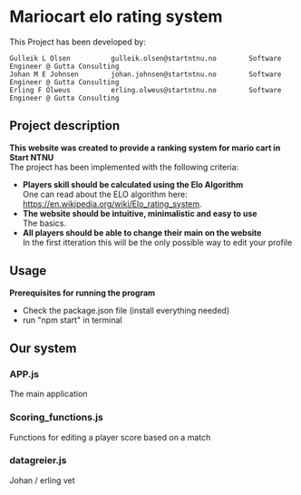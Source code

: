 # Mariocart elo rating system

This Project has been developed by:
```
Gulleik L Olsen          gulleik.olsen@startntnu.no        Software Engineer @ Gutta Consulting
Johan M E Johnsen        johan.johnsen@startntnu.no        Software Engineer @ Gutta Consulting
Erling F Olweus          erling.olweus@startntnu.no        Software Engineer @ Gutta Consulting
```


## Project description
**This website was created to provide a ranking system for mario cart in Start NTNU**  
The project has been implemented with the following criteria:

  - **Players skill should be calculated using the Elo Algorithm**  
     One can read about the ELO algorithm here: https://en.wikipedia.org/wiki/Elo_rating_system.
  - **The website should be intuitive, minimalistic and easy to use**  
     The basics.
  - **All players should be able to change their main on the website**  
     In the first itteration this will be the only possible way to edit your profile

## Usage
**Prerequisites for running the program**
- Check the package.json file (install everything needed)
- run "npm start" in terminal


## Our system

### APP.js
The main application

### Scoring_functions.js
Functions for editing a player score based on a match

### datagreier.js
Johan / erling vet

